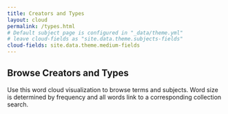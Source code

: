 ```yaml
---
title: Creators and Types
layout: cloud
permalink: /types.html
# Default subject page is configured in "_data/theme.yml"
# leave cloud-fields as "site.data.theme.subjects-fields"
cloud-fields: site.data.theme.medium-fields
---
```


## Browse Creators and Types

Use this word cloud visualization to browse terms and subjects.
Word size is determined by frequency and all words link to a corresponding collection search.
